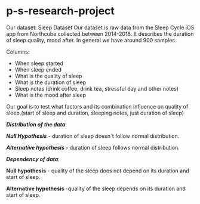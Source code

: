 # p-s-research-project
Our dataset:
Sleep Dataset
Our dataset is raw data from the Sleep Cycle iOS app from Northcube collected between 2014-2018. It describes the duration of sleep quality, mood after. In general we have around 900 samples.

Columns:
* When sleep started
* When sleep ended
* What is the quality of sleep
* What is the duration of sleep
* Sleep notes (drink coffee, drink tea, stressful day and other notes)
* What is the mood after sleep

Our goal is to test what factors and its combination influence on quality of sleep.(start of sleep and duration, sleeping notes, just duration of sleep)

***Distribution of the data***:

  ***Null Hypothesis*** - duration of sleep doesn`t follow normal distribution.
  
  ***Alternative hypothesis*** - duration of sleep follows normal distribution.

***Dependency of data***:

  **Null hypothesis** - quality of the sleep does not depend on its duration and start of sleep.
  
  **Alternative hypothesis** -quality of the sleep depends on its duration and start of sleep.
